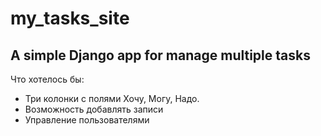 # my_tasks_site
## A simple Django app for manage multiple tasks ##
Что хотелось бы:
* Три колонки с полями Хочу, Могу, Надо.
* Возможность добавлять записи
* Управление пользователями